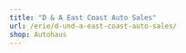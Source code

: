 ```yaml
---
title: "D & A East Coast Auto Sales"
url: /erie/d-und-a-east-coast-auto-sales/
shop: Autohaus
---
```

